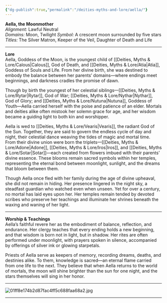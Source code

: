```yaml
---
{"dg-publish":true,"permalink":"/deities-myths-and-lore/aella/"}
---
```



**Aella, the Moonmother**  
_Alignment:_ Lawful Neutral  
_Domains:_ Moon, Twilight 
_Symbol:_ A crescent moon surrounded by five stars  
_Titles:_ The Silver Matron, Keeper of the Veil, Daughter of Death and Life

---

**Lore**  
Aella, Goddess of the Moon, is the youngest child of [[Deities, Myths & Lore/Calous\|Calous]], God of Death, and [[Deities, Myths & Lore/Atia\|Atia]], Goddess of Souls and Life. From her divine birth, she was destined to embody the balance between her parents’ domains—where endings meet beginnings, and darkness cradles the promise of dawn.

Though by birth the youngest of her celestial siblings—[[Deities, Myths & Lore/Rytar\|Rytar]], God of War; [[Deities, Myths & Lore/Nythar\|Nythar]], God of Glory; and [[Deities, Myths & Lore/Nutuna\|Nutuna]], Goddess of Youth—Aella carried herself with the poise and patience of an elder. Mortals and deities alike often mistook her solemn grace for age, and her wisdom became a guiding light to both kin and worshipper.

Aella is wed to [[Deities, Myths & Lore/Vearis\|Vearis]], the radiant God of the Sun. Together, they are said to govern the endless cycle of day and night, their celestial dance weaving the tides of magic and mortal time. From their divine union were born the triplets—[[Deities, Myths & Lore/Adone\|Adone]], [[Deities, Myths & Lore/Iros\|Iros]], and [[Deities, Myths & Lore/Sotar\|Sotar]]—each created from flowers imbued with their parents’ divine essence. These blooms remain sacred symbols within her temples, representing the eternal bond between moonlight, sunlight, and the dreams that bloom between them.

Though Aella once fled with her family during the age of divine upheaval, she did not remain in hiding. Her presence lingered in the night sky, a steadfast guardian who watched even when unseen. Yet for over a century, no mortal has laid eyes upon her. Her temples remain tended by devoted scribes who preserve her teachings and illuminate her shrines beneath the waxing and waning of her light.

---

**Worship & Teachings**  
Aella’s faithful revere her as the embodiment of balance, reflection, and endurance. Her clergy teaches that every ending holds a new beginning, and that wisdom is born not in light, but in shadow. Her rites are often performed under moonlight, with prayers spoken in silence, accompanied by offerings of silver ink or glowing starpetals.

Priests of Aella serve as keepers of memory, recording dreams, deaths, and destinies alike. To them, knowledge is sacred—an eternal flame carried from one life to the next. They believe that when Aella returns to the world of mortals, the moon will shine brighter than the sun for one night, and the stars themselves will sing in her honor.

---

![01ff8e174b2d87fac4ff5c688faa68a2.jpg](/img/user/Images/01ff8e174b2d87fac4ff5c688faa68a2.jpg)

---
